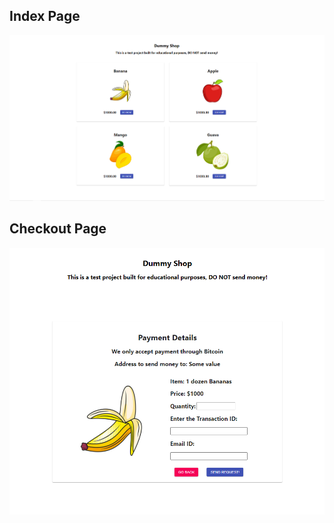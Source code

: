 ## Index Page

![Index](./public/indexPage.png)

## Checkout Page

![Checkout](./public/checkoutPage.png)